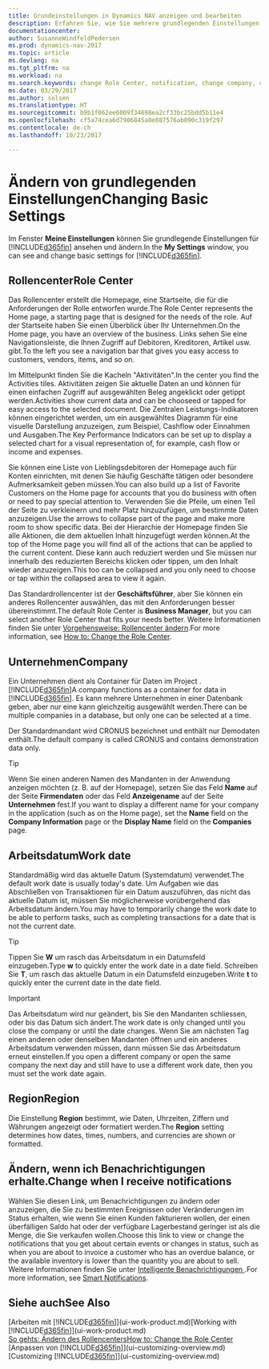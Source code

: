 ```yaml
---
title: Grundeinstellungen in Dynamics NAV anzeigen und bearbeiten
description: Erfahren Sie, wie Sie mehrere grundlegenden Einstellungen in Dynamics NAV einrichten, zum Beispiel im Rollencenter, im Unternehmen oder im Arbeitsdatum.
documentationcenter: 
author: SusanneWindfeldPedersen
ms.prod: dynamics-nav-2017
ms.topic: article
ms.devlang: na
ms.tgt_pltfrm: na
ms.workload: na
ms.search.keywords: change Role Center, notification, change company, change work date
ms.date: 03/29/2017
ms.author: solsen
ms.translationtype: HT
ms.sourcegitcommit: b9b1f062ee6009f34698ea2cf33bc25bdd5b11e4
ms.openlocfilehash: cf5a74cea6d7906845a0e087576ab090c319f297
ms.contentlocale: de-ch
ms.lasthandoff: 10/23/2017

---
```

# <a name="changing-basic-settings"></a><span data-ttu-id="3433d-103">Ändern von grundlegenden Einstellungen</span><span class="sxs-lookup"><span data-stu-id="3433d-103">Changing Basic Settings</span></span>
<span data-ttu-id="3433d-104">Im Fenster **Meine Einstellungen** können Sie grundlegende Einstellungen für [!INCLUDE[d365fin](includes/d365fin_md.md)] ansehen und ändern.</span><span class="sxs-lookup"><span data-stu-id="3433d-104">In the **My Settings** window, you can see and change basic settings for [!INCLUDE[d365fin](includes/d365fin_md.md)].</span></span>  

## <a name="role-center"></a><span data-ttu-id="3433d-105">Rollencenter</span><span class="sxs-lookup"><span data-stu-id="3433d-105">Role Center</span></span>
<span data-ttu-id="3433d-106">Das Rollencenter erstellt die Homepage, eine Startseite, die für die Anforderungen der Rolle entworfen wurde.</span><span class="sxs-lookup"><span data-stu-id="3433d-106">The Role Center represents the Home page, a starting page that is designed for the needs of the role.</span></span> <span data-ttu-id="3433d-107">Auf der Startseite haben Sie einen Überblick über Ihr Unternehmen.</span><span class="sxs-lookup"><span data-stu-id="3433d-107">On the Home page, you have an overview of the business.</span></span> <span data-ttu-id="3433d-108">Links sehen Sie eine Navigationsleiste, die Ihnen Zugriff auf Debitoren, Kreditoren, Artikel usw. gibt.</span><span class="sxs-lookup"><span data-stu-id="3433d-108">To the left you see a navigation bar that gives you easy access to customers, vendors, items, and so on.</span></span>

<span data-ttu-id="3433d-109">Im Mittelpunkt finden Sie die Kacheln "Aktivitäten".</span><span class="sxs-lookup"><span data-stu-id="3433d-109">In the center you find the Activities tiles.</span></span> <span data-ttu-id="3433d-110">Aktivitäten zeigen Sie aktuelle Daten an und können für einen einfachen Zugriff auf ausgewählten Beleg angeklickt oder getippt werden.</span><span class="sxs-lookup"><span data-stu-id="3433d-110">Activities show current data and can be chooseed or tapped for easy access to the selected document.</span></span> <span data-ttu-id="3433d-111">Die Zentralen Leistungs-Indikatoren können eingerichtet werden, um ein ausgewähltes Diagramm für eine visuelle Darstellung anzuzeigen, zum Beispiel, Cashflow oder Einnahmen und Ausgaben.</span><span class="sxs-lookup"><span data-stu-id="3433d-111">The Key Performance Indicators can be set up to display a selected chart for a visual representation of, for example, cash flow or income and expenses.</span></span>

<span data-ttu-id="3433d-112">Sie können eine Liste von Lieblingsdebitoren der Homepage auch für Konten einrichten, mit denen Sie häufig Geschäfte tätigen oder besondere Aufmerksamkeit geben müssen.</span><span class="sxs-lookup"><span data-stu-id="3433d-112">You can also build up a list of Favorite Customers on the Home page for accounts that you do business with often or need to pay special attention to.</span></span> <span data-ttu-id="3433d-113">Verwenden Sie die Pfeile, um einen Teil der Seite zu verkleinern und mehr Platz hinzuzufügen, um bestimmte Daten anzuzeigen.</span><span class="sxs-lookup"><span data-stu-id="3433d-113">Use the arrows to collapse part of the page and make more room to show specific data.</span></span> <span data-ttu-id="3433d-114">Bei der Hierarchie der Homepage finden Sie alle Aktionen, die dem aktuellen Inhalt hinzugefügt werden können.</span><span class="sxs-lookup"><span data-stu-id="3433d-114">At the top of the Home page you will find all of the actions that can be applied to the current content.</span></span> <span data-ttu-id="3433d-115">Diese kann auch reduziert werden und Sie müssen nur innerhalb des reduzierten Bereichs klicken oder tippen, um den Inhalt wieder anzuzeigen.</span><span class="sxs-lookup"><span data-stu-id="3433d-115">This too can be collapsed and you only need to choose or tap within the collapsed area to view it again.</span></span>

<span data-ttu-id="3433d-116">Das Standardrollencenter ist der **Geschäftsführer**, aber Sie können ein anderes Rollencenter auswählen, das mit den Anforderungen besser übereinstimmt.</span><span class="sxs-lookup"><span data-stu-id="3433d-116">The default Role Center is **Business Manager**, but you can select another Role Center that fits your needs better.</span></span> <span data-ttu-id="3433d-117">Weitere Informationen finden Sie unter [Vorgehensweise: Rollencenter ändern](change-role.md).</span><span class="sxs-lookup"><span data-stu-id="3433d-117">For more information, see [How to: Change the Role Center](change-role.md).</span></span>

## <a name="company"></a><span data-ttu-id="3433d-118">Unternehmen</span><span class="sxs-lookup"><span data-stu-id="3433d-118">Company</span></span>
<span data-ttu-id="3433d-119">Ein Unternehmen dient als Container für Daten im Project .[!INCLUDE[d365fin](includes/d365fin_md.md)]</span><span class="sxs-lookup"><span data-stu-id="3433d-119">A company functions as a container for data in [!INCLUDE[d365fin](includes/d365fin_md.md)].</span></span> <span data-ttu-id="3433d-120">Es kann mehrere Unternehmen in einer Datenbank geben, aber nur eine kann gleichzeitig ausgewählt werden.</span><span class="sxs-lookup"><span data-stu-id="3433d-120">There can be multiple companies in a database, but only one can be selected at a time.</span></span>

<span data-ttu-id="3433d-121">Der Standardmandant wird CRONUS bezeichnet und enthält nur Demodaten enthält.</span><span class="sxs-lookup"><span data-stu-id="3433d-121">The default company is called CRONUS and contains demonstration data only.</span></span>

> [!TIP]  
>   <span data-ttu-id="3433d-122">Wenn Sie einen anderen Namen des Mandanten in der Anwendung anzeigen möchten (z. B. auf der Homepage), setzen Sie das Feld **Name** auf der Seite **Firmendaten** oder das Feld **Anzeigename** auf der Seite **Unternehmen** fest.</span><span class="sxs-lookup"><span data-stu-id="3433d-122">If you want to display a different name for your company in the application (such as on the Home page), set the **Name** field on the **Company Information** page or the **Display Name** field on the **Companies** page.</span></span>  

## <a name="work-date"></a><span data-ttu-id="3433d-123">Arbeitsdatum</span><span class="sxs-lookup"><span data-stu-id="3433d-123">Work date</span></span>
<span data-ttu-id="3433d-124">Standardmäßig wird das aktuelle Datum (Systemdatum) verwendet.</span><span class="sxs-lookup"><span data-stu-id="3433d-124">The default work date is usually today's date.</span></span> <span data-ttu-id="3433d-125">Um Aufgaben wie das Abschließen von Transaktionen für ein Datum auszuführen, das nicht das aktuelle Datum ist, müssen Sie möglicherweise vorübergehend das Arbeitsdatum ändern.</span><span class="sxs-lookup"><span data-stu-id="3433d-125">You may have to temporarily change the work date to be able to perform tasks, such as completing transactions for a date that is not the current date.</span></span>

> [!TIP]  
>   <span data-ttu-id="3433d-126">Tippen Sie **W** um rasch das Arbeitsdatum in ein Datumsfeld einzugeben.</span><span class="sxs-lookup"><span data-stu-id="3433d-126">Type **w** to quickly enter the work date in a date field.</span></span> <span data-ttu-id="3433d-127">Schreiben Sie **T**, um rasch das aktuelle Datum in ein Datumsfeld einzugeben.</span><span class="sxs-lookup"><span data-stu-id="3433d-127">Write **t** to quickly enter the current date in the date field.</span></span>

> [!IMPORTANT]  
>   <span data-ttu-id="3433d-128">Das Arbeitsdatum wird nur geändert, bis Sie den Mandanten schliessen, oder bis das Datum sich ändert.</span><span class="sxs-lookup"><span data-stu-id="3433d-128">The work date is only changed until you close the company or until the date changes.</span></span> <span data-ttu-id="3433d-129">Wenn Sie am nächsten Tag einen anderen oder denselben Mandanten öffnen und ein anderes Arbeitsdatum verwenden müssen, dann müssen Sie das Arbeitsdatum erneut einstellen.</span><span class="sxs-lookup"><span data-stu-id="3433d-129">If you open a different company or open the same company the next day and still have to use a different work date, then you must set the work date again.</span></span>

## <a name="region"></a><span data-ttu-id="3433d-130">Region</span><span class="sxs-lookup"><span data-stu-id="3433d-130">Region</span></span>
<span data-ttu-id="3433d-131">Die Einstellung **Region** bestimmt, wie Daten, Uhrzeiten, Ziffern und Währungen angezeigt oder formatiert werden.</span><span class="sxs-lookup"><span data-stu-id="3433d-131">The **Region** setting determines how dates, times, numbers, and currencies are shown or formatted.</span></span>   

## <a name="change-when-i-receive-notifications"></a><span data-ttu-id="3433d-132">Ändern, wenn ich Benachrichtigungen erhalte.</span><span class="sxs-lookup"><span data-stu-id="3433d-132">Change when I receive notifications</span></span>
<span data-ttu-id="3433d-133">Wählen Sie diesen Link, um Benachrichtigungen zu ändern oder anzuzeigen, die Sie zu bestimmten Ereignissen oder Veränderungen im Status erhalten, wie wenn Sie einen Kunden fakturieren wollen, der einen überfälligen Saldo hat oder der verfügbare Lagerbestand geringer ist als die Menge, die Sie verkaufen wollen.</span><span class="sxs-lookup"><span data-stu-id="3433d-133">Choose this link to view or change the notifications that you get about certain events or changes in status, such as when you are about to invoice a customer who has an overdue balance, or the available inventory is lower than the quantity you are about to sell.</span></span> <span data-ttu-id="3433d-134">Weitere Informationen finden Sie unter [Intelligente Benachrichtigungen ](ui-smart-notifications.md).</span><span class="sxs-lookup"><span data-stu-id="3433d-134">For more information, see [Smart Notifications](ui-smart-notifications.md).</span></span>

## <a name="see-also"></a><span data-ttu-id="3433d-135">Siehe auch</span><span class="sxs-lookup"><span data-stu-id="3433d-135">See Also</span></span>
<span data-ttu-id="3433d-136">[Arbeiten mit [!INCLUDE[d365fin](includes/d365fin_md.md)]](ui-work-product.md)</span><span class="sxs-lookup"><span data-stu-id="3433d-136">[Working with [!INCLUDE[d365fin](includes/d365fin_md.md)]](ui-work-product.md)</span></span>  
[<span data-ttu-id="3433d-137">So gehts: Ändern des Rollencenters</span><span class="sxs-lookup"><span data-stu-id="3433d-137">How to: Change the Role Center</span></span>](change-role.md)  
<span data-ttu-id="3433d-138">[Anpassen von [!INCLUDE[d365fin](includes/d365fin_md.md)]](ui-customizing-overview.md)</span><span class="sxs-lookup"><span data-stu-id="3433d-138">[Customizing [!INCLUDE[d365fin](includes/d365fin_md.md)]](ui-customizing-overview.md)</span></span>  

